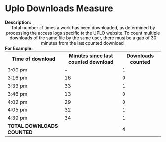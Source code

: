 <style>
@media (min-width: 980px) {
    .md-nav, .md-sidebar {
      display: none!important;
    }
}
</style>

# Uplo Downloads Measure

<div id="value-display"></div>
<strong>Description:</strong>
<div class="tile-1" style="text-align:center; color:black">
Total number of times a work has been downloaded, as determined by processing the access logs specific to the UPLO website. To count multiple downloads of the same file by the same user, there must be a gap of 30 minutes from the last counted download.
</div>

<strong>
For Example:
</strong>

<div style="text-align: center;">
    <table style="margin: 0 auto;">
        <tr>
          <th>Time of download</th>
          <th>Minutes since last counted download</th>
          <th>Downloads counted</th>
        </tr>
        <tr>
            <td>3:00 pm</td>
            <td>-</td>
            <td>1</td>
        </tr>
        <tr>
            <td>3:16 pm</td>
            <td>16</td>
            <td>0</td>
        </tr>
        <tr>
            <td>3:33 pm</td>
            <td>33</td>
            <td>1</td>
        </tr>
        <tr>
            <td>3:46 pm</td>
            <td>13</td>
            <td>0</td>
        </tr>
        <tr>
            <td>4:02 pm</td>
            <td>29</td>
            <td>0</td>
        </tr>
        <tr>
            <td>4:05 pm</td>
            <td>32</td>
            <td>1</td>
        </tr>
        <tr>
            <td>4:39 pm</td>
            <td>34</td>
            <td>1</td>
        </tr>
        <tr>
            <td><strong>TOTAL DOWNLOADS COUNTED</strong></td>
            <td></td>
            <td><strong>4</strong></td>
        </tr>
    </table>
</div>


<script>
document.getElementById('value-display').innerHTML = `
  <h2><strong>uplo/downloads/v1</strong></h2></br>
  <strong>Source <span class="tooltip"><i class="fa-solid fa-circle-info"></i> <span class="tooltiptext">Not all platforms use the same parameters to measure the same thing, so it is important to differentiate the platform we are collecting data from.</span></span> :</strong> UPLO </br>
  <strong>Type <span class="tooltip"><i class="fa-solid fa-circle-info"></i> <span class="tooltiptext">Not all measures represent the same event, some platforms report the number of people who accessed a publication (e.g. users, session), others the number of times a resource was seen (e.g. downloads). For clarity, each of the measures described here will include its type.</span></span> :</strong> downloads</br>
  <strong>Version <span class="tooltip"><i class="fa-solid fa-circle-info"></i> <span class="tooltiptext">Data providers and/or collectors may want to modify their definition of e.g. a download or a session. In order to ensure changes in these definitions are differentiated, we use versioning.</span></span> :</strong> 1
`;
</script>
